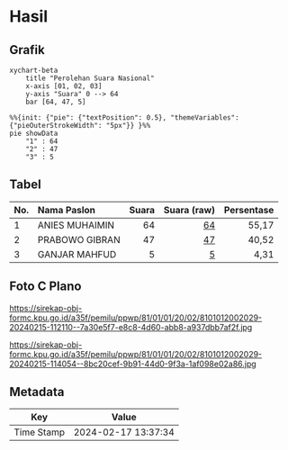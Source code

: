 # Hasil

## Grafik

```mermaid
xychart-beta
    title "Perolehan Suara Nasional"
    x-axis [01, 02, 03]
    y-axis "Suara" 0 --> 64
    bar [64, 47, 5]
```

```mermaid
%%{init: {"pie": {"textPosition": 0.5}, "themeVariables": {"pieOuterStrokeWidth": "5px"}} }%%
pie showData
    "1" : 64
    "2" : 47
    "3" : 5
```

## Tabel

| No. | Nama Paslon    | Suara | Suara (raw) | Persentase |
|:--- |:-------------- | -----:| -----------:| ----------:|
| 1   | ANIES MUHAIMIN | 64    | [64][p-1]   | 55,17      |
| 2   | PRABOWO GIBRAN | 47    | [47][p-2]   | 40,52      |
| 3   | GANJAR MAHFUD  | 5     | [5][p-3]    | 4,31       |


[p-1]: https://github.com/gigit-pemilu/pemilu-2024/blob/main/pilpres/hitung-suara/sub/81-maluku/sub/01-maluku-tengah/sub/01-amahai/sub/2002-sepa/sub/029-tps/sub/paslon-1.txt
[p-2]: https://github.com/gigit-pemilu/pemilu-2024/blob/main/pilpres/hitung-suara/sub/81-maluku/sub/01-maluku-tengah/sub/01-amahai/sub/2002-sepa/sub/029-tps/sub/paslon-2.txt
[p-3]: https://github.com/gigit-pemilu/pemilu-2024/blob/main/pilpres/hitung-suara/sub/81-maluku/sub/01-maluku-tengah/sub/01-amahai/sub/2002-sepa/sub/029-tps/sub/paslon-3.txt

## Foto C Plano

https://sirekap-obj-formc.kpu.go.id/a35f/pemilu/ppwp/81/01/01/20/02/8101012002029-20240215-112110--7a30e5f7-e8c8-4d60-abb8-a937dbb7af2f.jpg

https://sirekap-obj-formc.kpu.go.id/a35f/pemilu/ppwp/81/01/01/20/02/8101012002029-20240215-114054--8bc20cef-9b91-44d0-9f3a-1af098e02a86.jpg


## Metadata

| Key        | Value               |
| ---------- | ------------------- |
| Time Stamp | 2024-02-17 13:37:34 |



